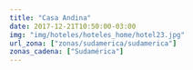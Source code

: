 ```yaml
---
title: "Casa Andina"
date: 2017-12-21T10:50:00-03:00
img: "img/hoteles/hoteles_home/hotel23.jpg"
url_zona: ["zonas/sudamerica/sudamerica"]
zonas_cadena: ["Sudamérica"]
---
```

